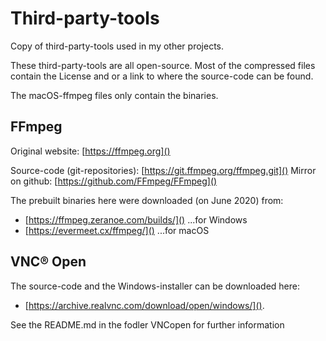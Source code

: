 # Third-party-tools

Copy of third-party-tools used in my other projects.

These third-party-tools are all open-source. Most of the compressed files contain the License and or a link to where the source-code can be found.

The macOS-ffmpeg files only contain the binaries. 

## FFmpeg

Original website:
[https://ffmpeg.org]()

Source-code (git-repositories): [https://git.ffmpeg.org/ffmpeg.git]()
Mirror on github: [https://github.com/FFmpeg/FFmpeg]()

The prebuilt binaries here were downloaded (on June 2020) from:

- [https://ffmpeg.zeranoe.com/builds/]() ...for Windows
- [https://evermeet.cx/ffmpeg/]() ...for macOS

## VNC® Open

The source-code and the Windows-installer can be downloaded here:

- [https://archive.realvnc.com/download/open/windows/]().

See the README.md in the fodler VNCopen for further information

